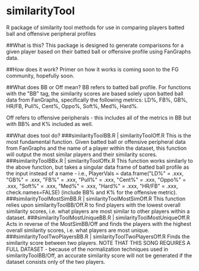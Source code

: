 # similarityTool
R package of similarity tool methods for use in comparing players batted ball and offensive peripheral profiles

##What is this?
This package is designed to generate comparisons for a given player based on their batted ball or offensive profile using FanGraphs data.

##How does it work?
Primer on how it works is coming soon to the FG community, hopefully soon.

##What does BB or Off mean?
BB refers to batted ball profile. For functions with the "BB" tag, the similarity scores are based solely upon batted ball data from FanGraphs, specifically the following metrics: LD%, FB%, GB%, HR/FB, Pull%, Cent%, Oppo%, Soft%, Med%, Hard%.

Off refers to offensive peripherals - this includes all of the metrics in BB but with BB% and K% included as well.

##What does tool do?
###similarityToolBB.R | similarityToolOff.R
This is the most fundamental function. Given batted ball or offensive peripheral data from FanGraphs and the name of a player within the dataset, this function will output the most similar players and their similarity scores.
###similarityToolBBx.R | similarityToolOffx.R
This function works similarly to the above function, but takes a singular data frame of batted ball profile as the input instead of a name - i.e., PlayerVals = data.frame("LD%" = .xxx, "GB%" = .xxx, "FB%" = .xxx, "Pull%" = .xxx, "Cent%" = .xxx, "Oppo%" = .xxx, "Soft%" = .xxx, "Med%" = .xxx, "Hard%" = .xxx, "HR/FB" = .xxx, check.names=FALSE) (include BB% and K% for the offensive metric).
###similarityToolMostSimBB.R | similarityToolMostSimOff.R
This function relies upon similarityToolBB/Off.R to find players with the lowest overall similarity scores, i.e. what players are most similar to other players within a dataset.
###similarityToolMostUniqueBB.R | similarityToolMostUniqueOff.R
Acts in reverse of the MostSimBB/Off and finds the players with the highest overall similarity scores, i.e. what players are most unique.
###similarityToolTwoPlayersBB.R | similarityToolTwoPlayersOff.R
Finds the similarity score between two players. NOTE THAT THIS SONG REQUIRES A FULL DATASET - because of the normalization techniques used in similarityToolBB/Off, an accurate similarity score will not be generated if the dataset consists only of the two players.
